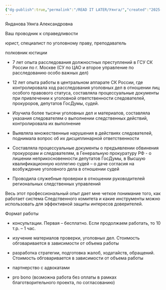 ```yaml
---
{"dg-publish":true,"permalink":"/READ IT LATER/Уянга/","created":"2025-01-16T09:17:32.246-03:00","updated":"2025-01-16T09:23:13.871-03:00"}
---
```



Янданова Уянга Александровна

Ваш проводник к справедливости

юрист, специалист по уголовному праву, преподаватель

полковник юстиции

- 7 лет опыта расследования должностных преступлений в ГСУ СК России по г. Москве (СУ по ЦАО и второе управление по расследованию особо важных дел)
- 12 лет опыта работы в центральном аппарате СК России, где контролировала ход расследования уголовных дел в отношении лиц особого правового статуса, составляла процессуальные документы при привлечении к уголовной ответственности следователей, прокуроров, депутатов ГосДумы, судей.

- Изучила более тысячи уголовных дел и материалов, составляла указания следователям о выполнении следственных действий, контролировала их выполнение

- Выявляла множественные нарушения в действиях следователей, поднимала вопрос об их дисциплинарной ответственности

- Составляла процессуальные документы о предъявлении обвинения прокурорам и следователям, в Генеральную прокуратуру РФ - о лишении неприкосновенности депутатов ГосДумы, в Высшую квалификационную коллегию судей – о даче согласия на возбуждение уголовного дела в отношении судей

- Проводила служебные проверки в отношении руководителей региональных следственных управлений

Весь этот профессиональный опыт дает мне четкое понимание того, как работает система Следственного комитета и какие инструменты можно использовать для эффективной защиты интересов доверителей.

Формат работы

- консультации. Первая – бесплатно. Если продолжаем работать, то 10 т.р. – 1 час.

- изучение материалов проверки, уголовных дел. Стоимость обговаривается в зависимости от объема работы

- разработка стратегии, подготовка жалоб, ходатайств, обращений. Стоимость обговаривается в зависимости от объема работы

- партнерство с адвокатами

- pro bono (возможна работа без оплаты в рамках благотворительного проекта, по согласованию)


